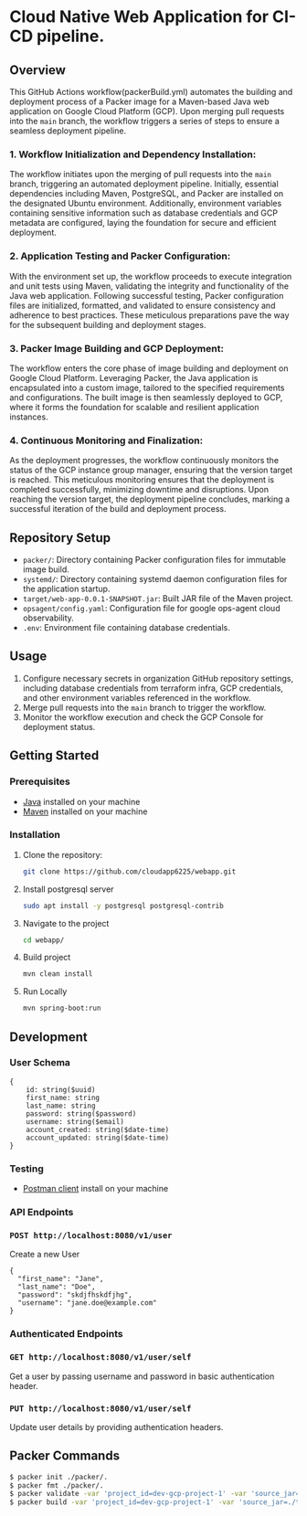 # Cloud Native Web Application for CI-CD pipeline.

## Overview

This GitHub Actions workflow(packerBuild.yml) automates the building and deployment process of a Packer image for a Maven-based Java web application on Google Cloud Platform (GCP). Upon merging pull requests into the `main` branch, the workflow triggers a series of steps to ensure a seamless deployment pipeline.

### 1. Workflow Initialization and Dependency Installation:

The workflow initiates upon the merging of pull requests into the `main` branch, triggering an automated deployment pipeline. Initially, essential dependencies including Maven, PostgreSQL, and Packer are installed on the designated Ubuntu environment. Additionally, environment variables containing sensitive information such as database credentials and GCP metadata are configured, laying the foundation for secure and efficient deployment.

### 2. Application Testing and Packer Configuration:

With the environment set up, the workflow proceeds to execute integration and unit tests using Maven, validating the integrity and functionality of the Java web application. Following successful testing, Packer configuration files are initialized, formatted, and validated to ensure consistency and adherence to best practices. These meticulous preparations pave the way for the subsequent building and deployment stages.

### 3. Packer Image Building and GCP Deployment:

The workflow enters the core phase of image building and deployment on Google Cloud Platform. Leveraging Packer, the Java application is encapsulated into a custom image, tailored to the specified requirements and configurations. The built image is then seamlessly deployed to GCP, where it forms the foundation for scalable and resilient application instances.

### 4. Continuous Monitoring and Finalization:

As the deployment progresses, the workflow continuously monitors the status of the GCP instance group manager, ensuring that the version target is reached. This meticulous monitoring ensures that the deployment is completed successfully, minimizing downtime and disruptions. Upon reaching the version target, the deployment pipeline concludes, marking a successful iteration of the build and deployment process.

## Repository Setup

- `packer/`: Directory containing Packer configuration files for immutable image build.
- `systemd/`: Directory containing systemd daemon configuration files for the application startup.
- `target/web-app-0.0.1-SNAPSHOT.jar`: Built JAR file of the Maven project.
- `opsagent/config.yaml`: Configuration file for google ops-agent cloud observability.
- `.env`: Environment file containing database credentials.

## Usage

1. Configure necessary secrets in organization GitHub repository settings, including database credentials from terraform infra, GCP credentials, and other environment variables referenced in the workflow.
2. Merge pull requests into the `main` branch to trigger the workflow.
3. Monitor the workflow execution and check the GCP Console for deployment status.

## Getting Started

### Prerequisites

- [Java](https://www.java.com/) installed on your machine
- [Maven](https://maven.apache.org/) installed on your machine

### Installation

1. Clone the repository:

   ```bash
   git clone https://github.com/cloudapp6225/webapp.git

2. Install postgresql server

    ```bash
    sudo apt install -y postgresql postgresql-contrib

3. Navigate to the project

   ```bash
   cd webapp/

4. Build project

    ```bash
    mvn clean install

5.  Run Locally

    ```bash
    mvn spring-boot:run

## Development

### User Schema

```
{
    id:	string($uuid)
    first_name: string
    last_name: string
    password: string($password)
    username: string($email)
    account_created: string($date-time)
    account_updated: string($date-time)
}
```
### Testing

- [Postman client](https://www.postman.com/) install on your machine

### API Endpoints

### `POST http://localhost:8080/v1/user`
Create a new User
```
{
  "first_name": "Jane",
  "last_name": "Doe",
  "password": "skdjfhskdfjhg",
  "username": "jane.doe@example.com"
}
```
### Authenticated Endpoints
### `GET http://localhost:8080/v1/user/self`
Get a user by passing username and password in basic authentication header.

### `PUT http://localhost:8080/v1/user/self`
Update user details by providing authentication headers.

## Packer Commands


```bash
$ packer init ./packer/.
$ packer fmt ./packer/.
$ packer validate -var 'project_id=dev-gcp-project-1' -var 'source_jar=./target/web-app-0.0.1-SNAPSHOT.jar' -var 'source_env=./.env' -var 'source_systemd=./systemd/webapp.service' ./packer/.
$ packer build -var 'project_id=dev-gcp-project-1' -var 'source_jar=./target/web-app-0.0.1-SNAPSHOT.jar' -var 'source_env=./.env' -var 'source_systemd=./systemd/webapp.service' ./packer/.

